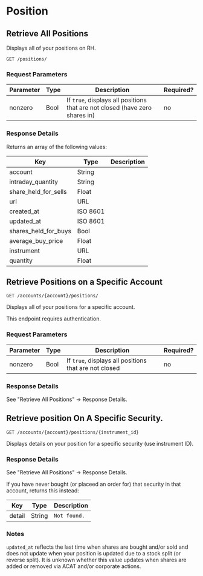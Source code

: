 # Position

## Retrieve All Positions

Displays all of your positions on RH.

`GET /positions/`

### Request Parameters

| Parameter     | Type   | Description                                         		          |Required?|
|---------------|--------|--------------------------------------------------------------------|---------|
| nonzero       | Bool   | If `true`, displays all positions that are not closed (have zero shares in)  | no     |

### Response Details

Returns an array of the following values:

| Key                  | Type      | Description |
|----------------------|-----------|-------------|
| account              | String    | |
| intraday_quantity    | String    | |
| share_held_for_sells | Float     | |
| url                  | URL       | |
| created_at           | ISO 8601  | |
| updated_at           | ISO 8601  | |
| shares_held_for_buys | Bool      | |
| average_buy_price    | Float     | |
| instrument           | URL       | |
| quantity             | Float     | |

## Retrieve Positions on a Specific Account

`GET /accounts/{account}/positions/`

Displays all of your positions for a specific account.

This endpoint requires authentication.

### Request Parameters

| Parameter     | Type   | Description                                         		          |Required?|
|---------------|--------|--------------------------------------------------------------------|---------|
| nonzero       | Bool   | If `true`, displays all positions that are not closed              | no      |

### Response Details

See "Retrieve All Positions" -> Response Details.

## Retrieve position On A Specific Security.

`GET /accounts/{account}/positions/{instrument_id}`

Displays details on your position for a specific security (use instrument ID).

### Response Details

See "Retrieve All Positions" -> Response Details.

If you have never bought (or placeed an order for) that security in that account, returns this instead:

| Key                  | Type      | Description |
|----------------------|-----------|-------------|
| detail               | String    | `Not found.`|


### Notes

`updated_at` reflects the last time when shares are bought and/or sold and does not update when your position is updated due to a stock split (or reverse split). It is unknown whether this value updates when shares are added or removed via ACAT and/or corporate actions.
